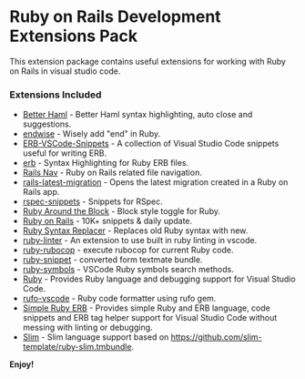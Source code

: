 # Ruby on Rails Development Extensions Pack

This extension package contains useful extensions for working with Ruby on Rails in visual studio code.

### Extensions Included

* [Better Haml](https://marketplace.visualstudio.com/items?itemName=karunamurti.haml) - Better Haml syntax highlighting, auto close and suggestions.
* [endwise](https://marketplace.visualstudio.com/items?itemName=kaiwood.endwise) - Wisely add "end" in Ruby.
* [ERB-VSCode-Snippets](https://marketplace.visualstudio.com/items?itemName=ZneuRay.erb-vscode-snippets) - A collection of Visual Studio Code snippets useful for writing ERB.
* [erb](https://marketplace.visualstudio.com/items?itemName=CraigMaslowski.erb) - Syntax Highlighting for Ruby ERB files.
* [Rails Nav](https://marketplace.visualstudio.com/items?itemName=hjleochen.rails-nav) - Ruby on Rails related file navigation.
* [rails-latest-migration](https://marketplace.visualstudio.com/items?itemName=tmikoss.rails-latest-migration) - Opens the latest migration created in a Ruby on Rails app.
* [rspec-snippets](https://marketplace.visualstudio.com/items?itemName=karunamurti.rspec-snippets) - Snippets for RSpec.
* [Ruby Around the Block](https://marketplace.visualstudio.com/items?itemName=elliotlarson.ruby-around-the-block) - Block style toggle for Ruby.
* [Ruby on Rails](https://marketplace.visualstudio.com/items?itemName=hridoy.rails-snippets) - 10K+ snippets & daily update.
* [Ruby Syntax Replacer](https://marketplace.visualstudio.com/items?itemName=Kosai106.ruby-syntax-replacer) - Replaces old Ruby syntax with new.
* [ruby-linter](https://marketplace.visualstudio.com/items?itemName=hoovercj.ruby-linter) - An extension to use built in ruby linting in vscode.
* [ruby-rubocop](https://marketplace.visualstudio.com/items?itemName=misogi.ruby-rubocop) - execute rubocop for current Ruby code.
* [ruby-snippet](https://marketplace.visualstudio.com/items?itemName=robert.ruby-snippet) - converted form textmate bundle.
* [ruby-symbols](https://marketplace.visualstudio.com/items?itemName=miguel-savignano.ruby-symbols) - VSCode Ruby symbols search methods.
* [Ruby](https://marketplace.visualstudio.com/items?itemName=rebornix.Ruby) - Provides Ruby language and debugging support for Visual Studio Code.
* [rufo-vscode](https://marketplace.visualstudio.com/items?itemName=siliconsenthil.rufo-vscode) - Ruby code formatter using rufo gem.
* [Simple Ruby ERB](https://marketplace.visualstudio.com/items?itemName=vortizhe.simple-ruby-erb) - Provides simple Ruby and ERB language, code snippets and ERB tag helper support for Visual Studio Code without messing with linting or debugging.
* [Slim](https://marketplace.visualstudio.com/items?itemName=sianglim.slim) - Slim language support based on https://github.com/slim-template/ruby-slim.tmbundle.

**Enjoy!**
